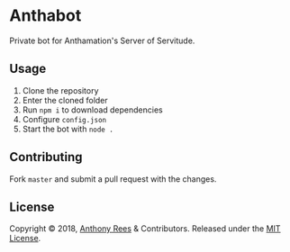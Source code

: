 # Anthabot
Private bot for Anthamation's Server of Servitude.

## Usage
1. Clone the repository
1. Enter the cloned folder
1. Run `npm i` to download dependencies
1. Configure `config.json`
1. Start the bot with `node .`

## Contributing
Fork `master` and submit a pull request with the changes.

## License
Copyright © 2018, [Anthony Rees](https://github.com/Anthamation) & Contributors. Released under the [MIT License](https://github.com/Anthamation/Anthabot/blob/master/LICENSE).

